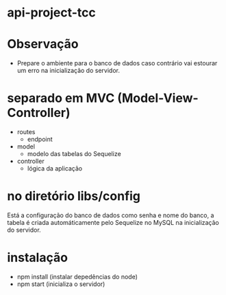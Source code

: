 # api-project-tcc

# Observação
- Prepare o ambiente para o banco de dados caso contrário
  vai estourar um erro na inicialização do servidor.

# separado em MVC (Model-View-Controller)
- routes
	- endpoint
- model
	- modelo das tabelas do Sequelize
- controller
	- lógica da aplicação
# no diretório libs/config
  Está a configuração do banco de dados
  como senha e nome do banco, a tabela
  é criada automáticamente pelo Sequelize
  no MySQL na inicialização do servidor.

# instalação
- npm install (instalar depedências do node)
- npm start (inicializa o servidor)
